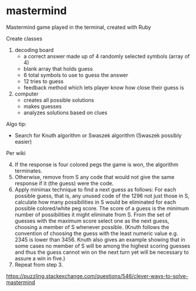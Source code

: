 # mastermind
Mastermind game played in the terminal, created with Ruby

<!-- TODO -->
Create classes
1. decoding board
    - a correct answer made up of 4 randomly selected symbols (array of 4)
    - blank array that holds guess
    - 6 total symbols to use to guess the answer
    - 12 tries to guess
    - feedback method which lets player know how close their guess is
2. computer
    - creates all possible solutions
    - makes guesses
    - analyzes solutions based on clues


Algo tip:
- Search for Knuth algorithm or Swaszek algorithm (Swaszek possibly easier)

Per wiki
<!-- 1. Create the set S of 1296 possible codes, 1111,1112,.., 6666. -->
<!-- 2. Start with initial guess 1122 (Knuth gives examples showing that some other first guesses such as 1123, 1234 do not win in five tries on every code). -->
<!-- 3. Play the guess to get a response of colored and white pegs. -->
4. If the response is four colored pegs the game is won, the algorithm terminates.
5. Otherwise, remove from S any code that would not give the same response if it (the guess) were the code.
6. Apply minimax technique to find a next guess as follows: For each possible guess, that is, any unused code of the 1296 not just those in S, calculate how many possibilities in S would be eliminated for each possible colored/white peg score. The score of a guess is the minimum number of possibilities it might eliminate from S. From the set of guesses with the maximum score select one as the next guess, choosing a member of S whenever possible. (Knuth follows the convention of choosing the guess with the least numeric value e.g. 2345 is lower than 3456. Knuth also gives an example showing that in some cases no member of S will be among the highest scoring guesses and thus the guess cannot win on the next turn yet will be necessary to assure a win in five.)
7. Repeat from step 3.

https://puzzling.stackexchange.com/questions/546/clever-ways-to-solve-mastermind